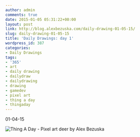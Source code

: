 ```yaml
---
author: admin
comments: true
date: 2015-01-05 05:31:22+00:00
layout: post
link: http://blog.alexbezuska.com/daily-drawing-01-05-15/
slug: daily-drawing-01-05-15
title: 'Daily Drawings: day 1'
wordpress_id: 387
categories:
- Daily Drawings
tags:
- '365'
- art
- daily drawing
- dailydraw
- dailydrawing
- drawing
- gamedev
- pixel art
- thing a day
- thingaday
---
```


01-04-15

![Thing A Day - Pixel art deer by Alex Bezuska](/images/2015/01/thing-a-day-01-05-15.png)
